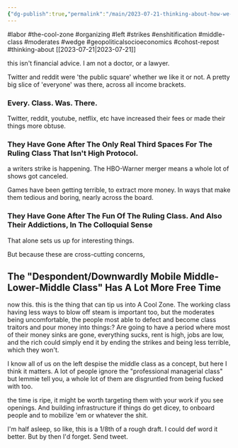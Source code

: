```yaml
---
{"dg-publish":true,"permalink":"/main/2023-07-21-thinking-about-how-we-re-probably-about-to-enter-another-cool-zone/"}
---
```


#labor #the-cool-zone #organizing #left #strikes #enshitification #middle-class #moderates #wedge #geopoliticalsocioeconomics #cohost-repost #thinking-about
[[2023-07-21\|2023-07-21]]

this isn't financial advice. I am not a doctor, or a lawyer.

Twitter and reddit were 'the public square' whether we like it or not. A pretty big slice of 'everyone' was there, across all income brackets.

### Every. Class. Was. There.

Twitter, reddit, youtube, netflix, etc have increased their fees or made their things more obtuse.

### They Have Gone After The Only Real Third Spaces For The Ruling Class That Isn't High Protocol.

a writers strike is happening. The HBO-Warner merger means a whole lot of shows got canceled.

Games have been getting terrible, to extract more money. In ways that make them tedious and boring, nearly across the board.

### They Have Gone After The __Fun__ Of The Ruling Class. And Also Their Addictions, In The Colloquial Sense

That alone sets us up for interesting things.

But because these are cross-cutting concerns,

## The "Despondent/Downwardly Mobile Middle-Lower-Middle Class" Has A Lot More Free Time

now this. this is the thing that can tip us into A Cool Zone. The working class having less ways to blow off steam is important too, but the moderates being uncomfortable, the people most able to defect and become class traitors and pour money into things:? Are going to have a period where most of their money sinks are gone, everything sucks, rent is high, jobs are low, and the rich could simply end it by ending the strikes and being less terrible, which they won't.

I know all of us on the left despise the middle class as a concept, but here I think it matters. A lot of people ignore the "professional managerial class" but lemmie tell you, a whole lot of them are disgruntled from being fucked with too.

the time is ripe, it might be worth targeting them with your work if you see openings. And building infrastructure if things do get dicey, to onboard people and to mobilize 'em or whatever the shit.

I'm half asleep, so like, this is a 1/8th of a rough draft. I could def word it better. But by then I'd forget. Send tweet.

